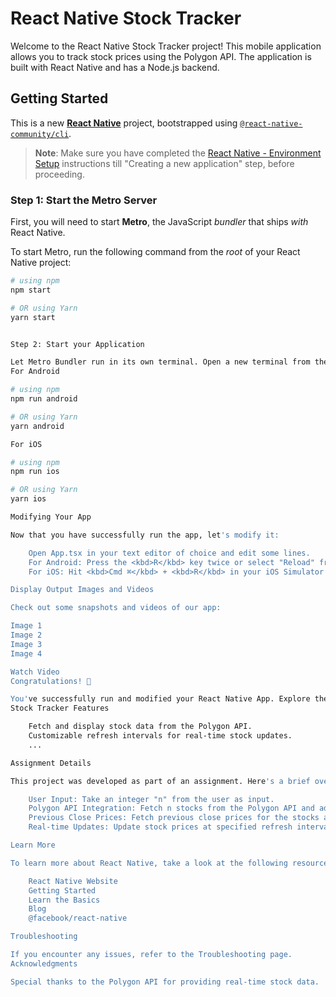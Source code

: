 # React Native Stock Tracker

Welcome to the React Native Stock Tracker project! This mobile application allows you to track stock prices using the Polygon API. The application is built with React Native and has a Node.js backend.

## Getting Started

This is a new [**React Native**](https://reactnative.dev) project, bootstrapped using [`@react-native-community/cli`](https://github.com/react-native-community/cli).

>**Note**: Make sure you have completed the [React Native - Environment Setup](https://reactnative.dev/docs/environment-setup) instructions till "Creating a new application" step, before proceeding.

### Step 1: Start the Metro Server

First, you will need to start **Metro**, the JavaScript _bundler_ that ships _with_ React Native.

To start Metro, run the following command from the _root_ of your React Native project:

```bash
# using npm
npm start

# OR using Yarn
yarn start


Step 2: Start your Application

Let Metro Bundler run in its own terminal. Open a new terminal from the root of your React Native project. Run the following command to start your Android or iOS app:
For Android

# using npm
npm run android

# OR using Yarn
yarn android

For iOS

# using npm
npm run ios

# OR using Yarn
yarn ios

Modifying Your App

Now that you have successfully run the app, let's modify it:

    Open App.tsx in your text editor of choice and edit some lines.
    For Android: Press the <kbd>R</kbd> key twice or select "Reload" from the Developer Menu (<kbd>Ctrl</kbd> + <kbd>M</kbd> for Windows/Linux, <kbd>Cmd ⌘</kbd> + <kbd>M</kbd> for macOS) to see your changes!
    For iOS: Hit <kbd>Cmd ⌘</kbd> + <kbd>R</kbd> in your iOS Simulator to reload the app and see your changes!

Display Output Images and Videos

Check out some snapshots and videos of our app:

Image 1
Image 2
Image 3
Image 4

Watch Video
Congratulations! 🎉

You've successfully run and modified your React Native App. Explore the features and functionalities of the Stock Tracker.
Stock Tracker Features

    Fetch and display stock data from the Polygon API.
    Customizable refresh intervals for real-time stock updates.
    ...

Assignment Details

This project was developed as part of an assignment. Here's a brief overview of the tasks accomplished:

    User Input: Take an integer "n" from the user as input.
    Polygon API Integration: Fetch n stocks from the Polygon API and add a unique key called "refreshInterval" for each, ranging between 1-5 seconds.
    Previous Close Prices: Fetch previous close prices for the stocks and store them in a file.
    Real-time Updates: Update stock prices at specified refresh intervals with random values.

Learn More

To learn more about React Native, take a look at the following resources:

    React Native Website
    Getting Started
    Learn the Basics
    Blog
    @facebook/react-native

Troubleshooting

If you encounter any issues, refer to the Troubleshooting page.
Acknowledgments

Special thanks to the Polygon API for providing real-time stock data.
